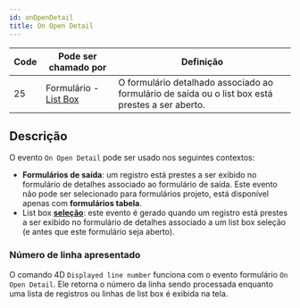 ```yaml
---
id: onOpenDetail
title: On Open Detail
---
```


| Code | Pode ser chamado por                                     | Definição                                                                                        |
| ---- | -------------------------------------------------------- | ------------------------------------------------------------------------------------------------ |
| 25   | Formulário - [List Box](FormObjects/listbox_overview.md) | O formulário detalhado associado ao formulário de saída ou o list box está prestes a ser aberto. |


## Descrição

O evento `On Open Detail` pode ser usado nos seguintes contextos:

- **Formulários de saída**: um registro está prestes a ser exibido no formulário de detalhes associado ao formulário de saída. Este evento não pode ser selecionado para formulários projeto, está disponível apenas com **formulários tabela**.
- List box [**seleção**](FormObjects/listbox_overview.md#selection-list-boxes): este evento é gerado quando um registro está prestes a ser exibido no formulário de detalhes associado a um list box seleção (e antes que este formulário seja aberto).


### Número de linha apresentado

O comando 4D `Displayed line number` funciona com o evento formulário `On Open Detail`. Ele retorna o número da linha sendo processada enquanto uma lista de registros ou linhas de list box é exibida na tela.
